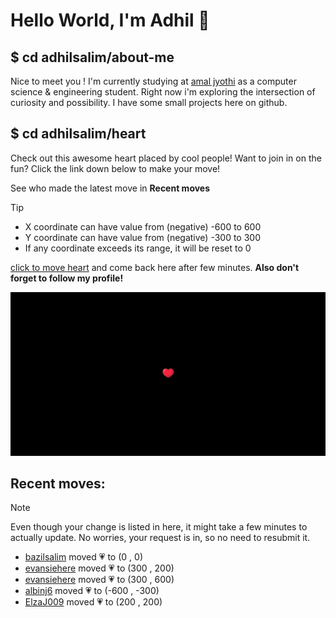 # Hello World, I'm Adhil 👋

## $ cd adhilsalim/about-me
Nice to meet you ! I'm currently studying at [amal jyothi](https://www.ajce.in/home/index.html) as a computer science & engineering student. Right now i'm exploring the intersection of curiosity and possibility. I have some small projects here on github.
## $ cd adhilsalim/heart
Check out this awesome heart placed by cool people! Want to join in on the fun? Click the link down below to make your move!

See who made the latest move in **Recent moves**
> [!TIP]
> - X coordinate can have value from (negative) -600 to 600
> - Y coordinate can have value from (negative) -300 to 300
> - If any coordinate exceeds its range, it will be reset to 0

[click to move heart](https://github.com/adhilsalim/adhilsalim/issues/new?title=00,200&body=DO+NOT+ADD+SPACE.+Just+change+the+values+and+hit+submit.+It+will+take+some+time+to+reflect.) and come back here after few minutes. **Also don't forget to follow my profile!**

![GitHub Banner Image](github_banner_heart.png)

## Recent moves: 
> [!NOTE] 
> Even though your change is listed in here, it might take a few minutes to actually update. No worries, your request is in, so no need to resubmit it.
- [bazilsalim](https://github.com/bazilsalim) moved 💗 to (0 , 0)
- [evansiehere](https://github.com/evansiehere) moved 💗 to (300 , 200)
- [evansiehere](https://github.com/evansiehere) moved 💗 to (300 , 600)
- [albinj6](https://github.com/albinj6) moved 💗 to (-600 , -300)
- [ElzaJ009](https://github.com/ElzaJ009) moved 💗 to (200 , 200)
